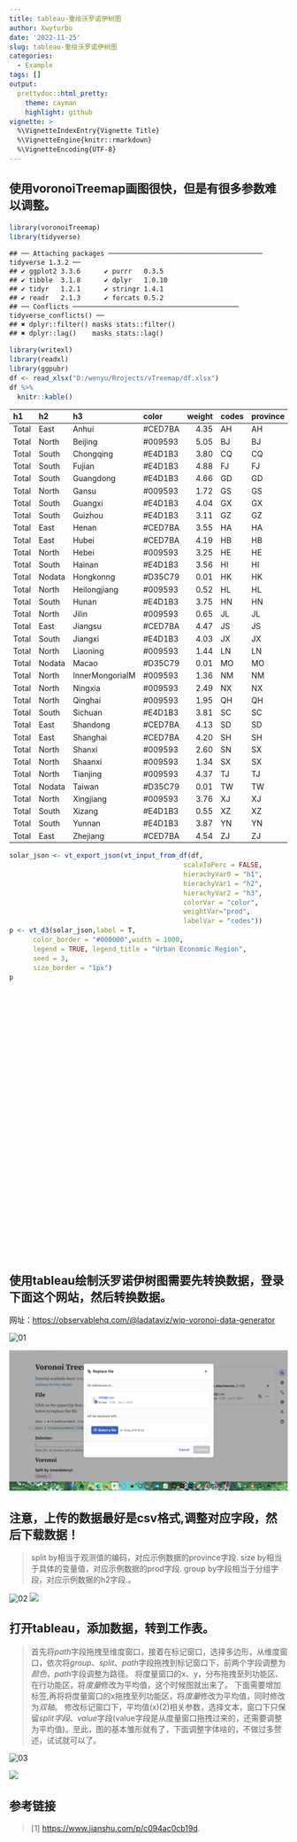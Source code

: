 ```yaml
---
title: tableau-重绘沃罗诺伊树图
author: Xwyturbo
date: '2022-11-25'
slug: tableau-重绘沃罗诺伊树图
categories:
  - Example
tags: []
output:
  prettydoc::html_pretty:
    theme: cayman
    highlight: github
vignette: >
  %\VignetteIndexEntry{Vignette Title}
  %\VignetteEngine{knitr::rmarkdown}
  %\VignetteEncoding{UTF-8}
---
```


<script src="/rmarkdown-libs/htmlwidgets/htmlwidgets.js"></script>
<script src="/rmarkdown-libs/d3vt/d3.v4.min.js"></script>
<script src="/rmarkdown-libs/d3vt/plugins/d3-voronoi-treemap.js"></script>
<script src="/rmarkdown-libs/d3vt/plugins/d3-voronoi-map.js"></script>
<script src="/rmarkdown-libs/d3vt/plugins/d3-weighted-voronoi.js"></script>
<script src="/rmarkdown-libs/d3vt/plugins/seedrandom.min.js"></script>
<script src="/rmarkdown-libs/d3vt-binding/d3vt.js"></script>

## 使用voronoiTreemap画图很快，但是有很多参数难以调整。

``` r
library(voronoiTreemap)
library(tidyverse)
```

    ## ── Attaching packages ─────────────────────────────────────── tidyverse 1.3.2 ──
    ## ✔ ggplot2 3.3.6      ✔ purrr   0.3.5 
    ## ✔ tibble  3.1.8      ✔ dplyr   1.0.10
    ## ✔ tidyr   1.2.1      ✔ stringr 1.4.1 
    ## ✔ readr   2.1.3      ✔ forcats 0.5.2 
    ## ── Conflicts ────────────────────────────────────────── tidyverse_conflicts() ──
    ## ✖ dplyr::filter() masks stats::filter()
    ## ✖ dplyr::lag()    masks stats::lag()

``` r
library(writexl)
library(readxl)
library(ggpubr)
df <- read_xlsx("D:/wenyu/Rrojects/vTreemap/df.xlsx")
df %>% 
  knitr::kable()
```

| h1    | h2     | h3              | color    | weight | codes | province |   prod |
|:------|:-------|:----------------|:---------|-------:|:------|:---------|-------:|
| Total | East   | Anhui           | \#CED7BA |   4.35 | AH    | AH       |  95.20 |
| Total | North  | Beijing         | \#009593 |   5.05 | BJ    | BJ       | 110.30 |
| Total | South  | Chongqing       | \#E4D1B3 |   3.80 | CQ    | CQ       |  82.90 |
| Total | South  | Fujian          | \#E4D1B3 |   4.88 | FJ    | FJ       | 106.60 |
| Total | South  | Guangdong       | \#E4D1B3 |   4.66 | GD    | GD       | 101.70 |
| Total | North  | Gansu           | \#009593 |   1.72 | GS    | GS       |  37.60 |
| Total | South  | Guangxi         | \#E4D1B3 |   4.04 | GX    | GX       |  88.10 |
| Total | South  | Guizhou         | \#E4D1B3 |   3.11 | GZ    | GZ       |  67.90 |
| Total | East   | Henan           | \#CED7BA |   3.55 | HA    | HA       |  77.60 |
| Total | East   | Hubei           | \#CED7BA |   4.19 | HB    | HB       |  91.40 |
| Total | North  | Hebei           | \#009593 |   3.25 | HE    | HE       |  71.00 |
| Total | South  | Hainan          | \#E4D1B3 |   3.56 | HI    | HI       |  77.80 |
| Total | Nodata | Hongkonng       | \#D35C79 |   0.01 | HK    | HK       |   0.01 |
| Total | North  | Heilongjiang    | \#009593 |   0.52 | HL    | HL       |  11.40 |
| Total | South  | Hunan           | \#E4D1B3 |   3.75 | HN    | HN       |  81.90 |
| Total | North  | Jilin           | \#009593 |   0.65 | JL    | JL       |  14.10 |
| Total | East   | Jiangsu         | \#CED7BA |   4.47 | JS    | JS       |  97.50 |
| Total | South  | Jiangxi         | \#E4D1B3 |   4.03 | JX    | JX       |  88.00 |
| Total | North  | Liaoning        | \#009593 |   1.44 | LN    | LN       |  31.50 |
| Total | Nodata | Macao           | \#D35C79 |   0.01 | MO    | MO       |   0.01 |
| Total | North  | InnerMongoriaIM | \#009593 |   1.36 | NM    | NM       |  29.60 |
| Total | North  | Ningxia         | \#009593 |   2.49 | NX    | NX       |  54.30 |
| Total | North  | Qinghai         | \#009593 |   1.95 | QH    | QH       |  42.60 |
| Total | South  | Sichuan         | \#E4D1B3 |   3.81 | SC    | SC       |  83.10 |
| Total | East   | Shandong        | \#CED7BA |   4.13 | SD    | SD       |  90.10 |
| Total | East   | Shanghai        | \#CED7BA |   4.20 | SH    | SH       |  91.60 |
| Total | North  | Shanxi          | \#009593 |   2.60 | SN    | SX       |  29.30 |
| Total | North  | Shaanxi         | \#009593 |   1.34 | SX    | SX       |  56.80 |
| Total | North  | Tianjing        | \#009593 |   4.37 | TJ    | TJ       |  95.50 |
| Total | Nodata | Taiwan          | \#D35C79 |   0.01 | TW    | TW       |   0.01 |
| Total | North  | Xingjiang       | \#009593 |   3.76 | XJ    | XJ       |  82.10 |
| Total | South  | Xizang          | \#E4D1B3 |   0.55 | XZ    | XZ       |  11.90 |
| Total | South  | Yunnan          | \#E4D1B3 |   3.87 | YN    | YN       |  84.40 |
| Total | East   | Zhejiang        | \#CED7BA |   4.54 | ZJ    | ZJ       |  99.10 |

``` r
solar_json <- vt_export_json(vt_input_from_df(df, 
                                            scaleToPerc = FALSE,
                                            hierachyVar0 = "h1",
                                            hierachyVar1 = "h2", 
                                            hierachyVar2 = "h3", 
                                            colorVar = "color", 
                                            weightVar="prod",
                                            labelVar = "codes"))
p <- vt_d3(solar_json,label = T, 
      color_border = "#000000",width = 1000,
      legend = TRUE, legend_title = "Urban Economic Region",
      seed = 3,
      size_border = "1px")
p
```

<div id="htmlwidget-1" style="width:1000px;height:480px;" class="d3vt html-widget"></div>
<script type="application/json" data-for="htmlwidget-1">{"x":{"data":"{\"name\":\"Total\",\"children\":[{\"name\":\"East\",\"color\":\"#CED7BA\",\"children\":[{\"name\":\"Anhui\",\"weight\":95.2,\"color\":\"#CED7BA\",\"code\":\"AH\"},{\"name\":\"Henan\",\"weight\":77.6,\"color\":\"#CED7BA\",\"code\":\"HA\"},{\"name\":\"Hubei\",\"weight\":91.4,\"color\":\"#CED7BA\",\"code\":\"HB\"},{\"name\":\"Jiangsu\",\"weight\":97.5,\"color\":\"#CED7BA\",\"code\":\"JS\"},{\"name\":\"Shandong\",\"weight\":90.1,\"color\":\"#CED7BA\",\"code\":\"SD\"},{\"name\":\"Shanghai\",\"weight\":91.6,\"color\":\"#CED7BA\",\"code\":\"SH\"},{\"name\":\"Zhejiang\",\"weight\":99.1,\"color\":\"#CED7BA\",\"code\":\"ZJ\"}]},{\"name\":\"North\",\"color\":\"#009593\",\"children\":[{\"name\":\"Beijing\",\"weight\":110.3,\"color\":\"#009593\",\"code\":\"BJ\"},{\"name\":\"Gansu\",\"weight\":37.6,\"color\":\"#009593\",\"code\":\"GS\"},{\"name\":\"Hebei\",\"weight\":71,\"color\":\"#009593\",\"code\":\"HE\"},{\"name\":\"Heilongjiang\",\"weight\":11.4,\"color\":\"#009593\",\"code\":\"HL\"},{\"name\":\"Jilin\",\"weight\":14.1,\"color\":\"#009593\",\"code\":\"JL\"},{\"name\":\"Liaoning\",\"weight\":31.5,\"color\":\"#009593\",\"code\":\"LN\"},{\"name\":\"InnerMongoriaIM\",\"weight\":29.6,\"color\":\"#009593\",\"code\":\"NM\"},{\"name\":\"Ningxia\",\"weight\":54.3,\"color\":\"#009593\",\"code\":\"NX\"},{\"name\":\"Qinghai\",\"weight\":42.6,\"color\":\"#009593\",\"code\":\"QH\"},{\"name\":\"Shanxi\",\"weight\":29.3,\"color\":\"#009593\",\"code\":\"SN\"},{\"name\":\"Shaanxi\",\"weight\":56.8,\"color\":\"#009593\",\"code\":\"SX\"},{\"name\":\"Tianjing\",\"weight\":95.5,\"color\":\"#009593\",\"code\":\"TJ\"},{\"name\":\"Xingjiang\",\"weight\":82.1,\"color\":\"#009593\",\"code\":\"XJ\"}]},{\"name\":\"South\",\"color\":\"#E4D1B3\",\"children\":[{\"name\":\"Chongqing\",\"weight\":82.9,\"color\":\"#E4D1B3\",\"code\":\"CQ\"},{\"name\":\"Fujian\",\"weight\":106.6,\"color\":\"#E4D1B3\",\"code\":\"FJ\"},{\"name\":\"Guangdong\",\"weight\":101.7,\"color\":\"#E4D1B3\",\"code\":\"GD\"},{\"name\":\"Guangxi\",\"weight\":88.1,\"color\":\"#E4D1B3\",\"code\":\"GX\"},{\"name\":\"Guizhou\",\"weight\":67.9,\"color\":\"#E4D1B3\",\"code\":\"GZ\"},{\"name\":\"Hainan\",\"weight\":77.8,\"color\":\"#E4D1B3\",\"code\":\"HI\"},{\"name\":\"Hunan\",\"weight\":81.9,\"color\":\"#E4D1B3\",\"code\":\"HN\"},{\"name\":\"Jiangxi\",\"weight\":88,\"color\":\"#E4D1B3\",\"code\":\"JX\"},{\"name\":\"Sichuan\",\"weight\":83.1,\"color\":\"#E4D1B3\",\"code\":\"SC\"},{\"name\":\"Xizang\",\"weight\":11.9,\"color\":\"#E4D1B3\",\"code\":\"XZ\"},{\"name\":\"Yunnan\",\"weight\":84.4,\"color\":\"#E4D1B3\",\"code\":\"YN\"}]},{\"name\":\"Nodata\",\"color\":\"#D35C79\",\"children\":[{\"name\":\"Hongkonng\",\"weight\":0.01,\"color\":\"#D35C79\",\"code\":\"HK\"},{\"name\":\"Macao\",\"weight\":0.01,\"color\":\"#D35C79\",\"code\":\"MO\"},{\"name\":\"Taiwan\",\"weight\":0.01,\"color\":\"#D35C79\",\"code\":\"TW\"}]}]}","options":{"legend":true,"title":null,"legend_title":"Urban Economic Region","seed":3,"footer":null,"label":true},"colors":{"circle":"#aaaaaa","border":"#000000","label":"#000000"},"size":{"border":"1px","border_hover":"3px","circle":"2px"}},"evals":[],"jsHooks":[]}</script>

## 使用tableau绘制沃罗诺伊树图需要先转换数据，登录下面这个网站，然后转换数据。

网址：<https://observablehq.com/@ladataviz/wip-voronoi-data-generator>

![01](https://github.com/Xwyturbo/tryblog/tree/main/pics_wenyu/01.png)

![](https://github.com/Xwyturbo/R_draw/blob/main/01.png)<!-- -->

## 注意，上传的数据最好是csv格式,调整对应字段，然后下载数据！

> split by相当于观测值的编码，对应示例数据的province字段.
> size by相当于具体的变量值，对应示例数据的prod字段.
> group by字段相当于分组字段，对应示例数据的h2字段.。

![02](https://github.com/Xwyturbo/tryblog/tree/main/pics_wenyu/02.png)
![](https://github.com/Xwyturbo/tryblog/tree/main/pics_wenyu/02.png)<!-- -->

## 打开tableau，添加数据，转到工作表。

> 首先将*path*字段拖拽至维度窗口，接着在标记窗口，选择多边形，从维度窗口，依次将*group*、*split*、*path*字段拖拽到标记窗口下，前两个字段调整为*颜色*，*path*字段调整为路径。
> 将度量窗口的x、y，分布拖拽至列功能区、在行功能区，将*度量*修改为平均值，这个时候图就出来了。
> 下面需要增加标签,再将将度量窗口的x拖拽至列功能区，将*度量*修改为平均值，同时修改为*双轴*。
> 修改标记窗口下，平均值(x)(2)相关参数，选择文本，窗口下只保留*split字段*、*value*字段(value字段是从度量窗口拖拽过来的，还需要调整为平均值)。至此，图的基本雏形就有了，下面调整字体啥的，不做过多赘述，试试就可以了。

![03](https://github.com/Xwyturbo/tryblog/tree/main/pics_wenyu/03.png)

![](https://github.com/Xwyturbo/tryblog/tree/main/pics_wenyu/03.png)<!-- -->

## 参考链接

> \[1\] <https://www.jianshu.com/p/c094ac0cb19d>.
